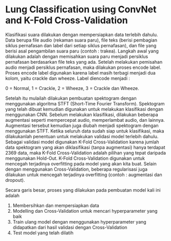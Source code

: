 # Lung Classification using ConvNet and K-Fold Cross-Validation

Klasifikasi suara dilakukan dengan mempersiapkan data terlebih dahulu. Data berupa file audio (rekaman suara paru), file teks (berisi pembagian siklus pernafasan dan label dari setiap siklus pernafasan), dan file yang berisi asal pengambilan suara paru (contoh : trakea). Langkah awal yang dilakukan adalah dengan memisahkan suara paru menjadi persiklus pernafasan berdasarkan file teks yang ada. Setelah melakukan pemisahan audio menjadi persiklus pernafasan, maka dilakukan proses encode label. Proses encode label digunakan karena label masih terbagi menjadi dua kolom, yaitu crackle dan wheeze. Label diencode menjadi :

0 = Normal,
1 = Crackle,
2 = Wheeze,
3 = Crackle dan Wheeze.

Setelah itu mulailah dilakukan pembuatan spektogram dengan menggunakan algoritma STFT (Short-Time Fourier Transform). Spektogram yang telah dibuat kemudian digunakan untuk melakukan klasifikasi dengan menggunakan CNN. Sebelum melakukan klasifikasi, dilakukan beberapa augmentasi seperti mempercepat audio, memperlambat audio, dan lainnya. Augmentasi tersebut kemudian juga diubah menjadi spektogram dengan menggunakan STFT. Ketika seluruh data sudah siap untuk klasifikasi, maka dilakukanlah penentuan untuk melakukan validasi model terlebih dahulu. Sebagai validasi model digunakan K-Fold Cross-Validation karena jumlah data spektogram yang akan diklasifikasi (tanpa augmentasi) hanya terdapat 2369 data, maka K-Fold Cross-Validation adalah pilihan yang tepat daripada menggunakan Hold-Out. K-Fold Cross-Validation digunakan untuk mencegah terjadinya overfitting pada model yang akan kita buat. Selain dengan menggunakan Cross-Validation, beberapa regularisasi juga dilakukan untuk mencegah terjadinya overfitting (contoh : augmentasi dan dropout).

Secara garis besar, proses yang dilakukan pada pembuatan model kali ini adalah
1. Membersihkan dan mempersiapkan data
2. Modelling dan Cross-Validation untuk mencari hyperparameter yang baik
3. Train ulang model dengan menggunakan hyperparameter yang didapatkan dari hasil validasi dengan Cross-Validation
4. Test model yang telah dilatih
